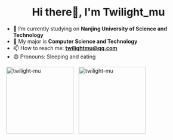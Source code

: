 <h1 align="center">Hi there👋, I'm Twilight_mu</h1>

- 🔭 I’m currently studying on <b>Nanjing University of Science and Technology</b>
- 🌱 My major is <b>Computer Science and Technology</b>
- 📫 How to reach me: **twilightmu@qq.com**
- 😄 Pronouns: Sleeping and eating 

<a href="https://github.com/twilight-mu">
<img align="center" src="https://github-readme-stats.vercel.app/api?username=twilight-mu&show_icons=true&locale=en&theme=tokyonight" alt="twilight-mu" height="180" style="margin: 5px; margin-bottom: 20px;" /></a>
<a href="https://github.com/twilight-mu">
<img align="center" src="https://github-readme-stats.vercel.app/api/top-langs/?username=twilight-mu&layout=compact&langs_count=20&locale=en&theme=tokyonight" alt="twilight-mu" height="180"  style="margin: 5px; margin-bottom: 20px;"/>
</a>
